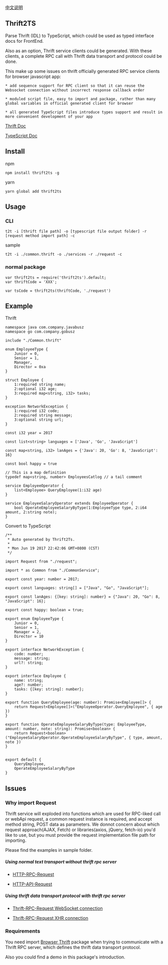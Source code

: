 [中文说明](./README-CN.md)

## Thrift2TS

Parse Thrift (IDL) to TypeScript, which could be used as typed interface docs for FrontEnd.

Also as an option, Thrift service clients could be generated. With these clients, a complete RPC call with Thrift data transport and protocol could be done.

This make up some issues on thrift officially generated RPC service clients for browser javascript app:

    * add sequence support for RPC client so that it can reuse the Websocket connection without incorrect response callback order

    * moduled script file, easy to import and package, rather than many global variables in official generated client for browser
    
    * all generated TypeScript files introduce types support and result in more convenient development of your app

[Thrift Doc](https://thrift.apache.org/docs/idl)

[TypeScript Doc](https://www.typescriptlang.org/docs/home.html)

## Install

npm
```
npm install thrift2ts -g
```

yarn
```
yarn global add thrift2ts
```

## Usage

### CLI
```
t2t -i [thrift file path] -o [typescript file output folder] -r [request method import path] -c
```

sample
```
t2t -i ./common.thrift -o ./services -r ./request -c
```

### normal package
```
var thrift2ts = require('thrift2ts').default;
var thriftCode = 'XXX';

var tsCode = thrift2ts(thriftCode, './request')
```

## Example

Thrift

```
namespace java com.company.javabusz
namespace go com.company.gobusz

include "./Common.thrift"

enum EmployeeType {
	Junior = 0,
	Senior = 1,
	Manager,
	Director = 0xa
}

struct Employee {
	1:required string name;
	2:optional i32 age;
	3:required map<string, i32> tasks;
}

exception NetworkException {
	1:required i32 code;
	2:required string message;
	3:optional string url;
}

const i32 year = 2017

const list<string> languages = ['Java', 'Go', 'JavaScript']

const map<string, i32> lanAges = {'Java': 20, 'Go': 8, 'JavaScript': 16}

const bool happy = true

// This is a map definition
typedef map<string, number> EmployeesCatlog // a tail comment

service EmployeeOperator {
	list<Employee> QueryEmployee(1:i32 age)
}

service EmployeeSalaryOperator extends EmployeeOperator {
	bool OperateEmployeeSalaryByType(1:EmployeeType type, 2:i64 amount, 2:string note);
}
```
Convert to TypeScript

```
/**
 * Auto generated by Thrift2Ts.
 *
 * Mon Jun 19 2017 22:42:06 GMT+0800 (CST)
 */

import Request from "./request";

import * as Common from "./CommonService";

export const year: number = 2017; 

export const languages: string[] = ["Java", "Go", "JavaScript"]; 

export const lanAges: {[key: string]: number} = {"Java": 20, "Go": 8, "JavaScript": 16}; 

export const happy: boolean = true; 

export enum EmployeeType {
    Junior = 0,
    Senior = 1,
    Manager = 2,
    Director = 10
}

export interface NetworkException {
    code: number;
    message: string;
    url?: string;
}

export interface Employee {
    name: string;
    age?: number;
    tasks: {[key: string]: number};
}

export function QueryEmployee(age: number): Promise<Employee[]> {
    return Request<Employee[]>("EmployeeOperator.QueryEmployee", { age })
}

export function OperateEmployeeSalaryByType(type: EmployeeType, amount: number, note: string): Promise<boolean> {
    return Request<boolean>("EmployeeSalaryOperator.OperateEmployeeSalaryByType", { type, amount, note })
}


export default {
    QueryEmployee,
    OperateEmployeeSalaryByType
}

```

## Issues

### Why import Request

Thrift service will exploded into functions which are used for RPC-liked call or webApi request, a common request instance is required, and accept method string, POST data as parameters. We donnot concern about which request approach(AJAX, Fetch) or libraries(axios, jQuery, fetch-io) you'd like to use, but you must provide the request implementation file path for importing.

Please find the examples in sample folder.

##### Using normal text transport without thrift rpc server

 * [HTTP-RPC-Request](./sample/json-rpc-request.ts)

 * [HTTP-API-Request](./sample/webApi-request.ts)

##### Using thrift data transport protocol with thrift rpc server

 * [Thrift-RPC-Request WebSocket connection](./templates/thrift-ws-request.ts)

 * [Thrift-RPC-Request XHR connection](./templates/thrift-xhr-request.ts)


### Requirements

You need import [Browser Thrift](https://www.npmjs.com/package/browser-thrift) package when trying to communicate with a Thrift RPC server, which defines the thrift data transport protocol.

Also you could find a demo in this package's introduction.
